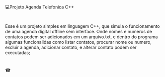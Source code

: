 💻Projeto Agenda Telefonica C++
#
Esse é um projeto simples em linguagem C++, que simula o funcionamento de uma agenda digital offline sem interface. 
Onde nomes e numeros de contatos podem ser adicionados em um arquivo.txt, e dentro do programa algumas funcionalidas como
listar contatos, procurar nome ou numero, excluir a agenda, adicionar contato, e alterar contato podem ser executadas;
#
☎
